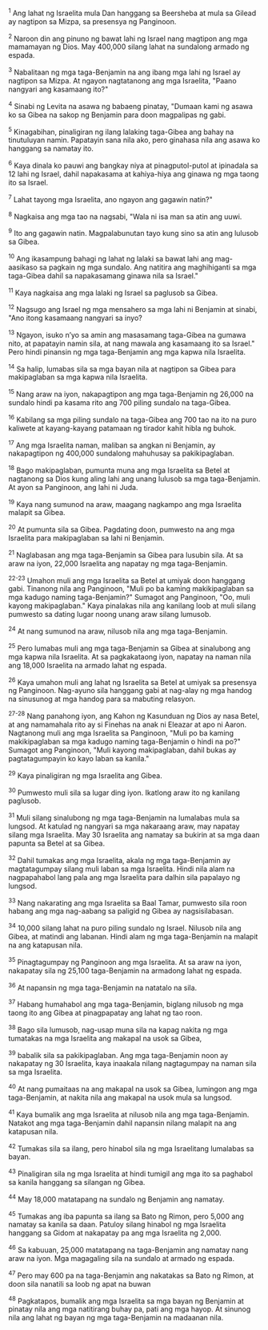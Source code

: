 <sup>1</sup>
Ang lahat ng Israelita mula Dan hanggang sa Beersheba at mula sa Gilead ay nagtipon sa Mizpa, sa presensya ng Panginoon. 

<sup>2</sup>
Naroon din ang pinuno ng bawat lahi ng Israel nang magtipon ang mga mamamayan ng Dios. May 400,000 silang lahat na sundalong armado ng espada. 

<sup>3</sup>
Nabalitaan ng mga taga-Benjamin na ang ibang mga lahi ng Israel ay nagtipon sa Mizpa. At ngayon nagtatanong ang mga Israelita, "Paano nangyari ang kasamaang ito?" 

<sup>4</sup>
Sinabi ng Levita na asawa ng babaeng pinatay, "Dumaan kami ng asawa ko sa Gibea na sakop ng Benjamin para doon magpalipas ng gabi. 

<sup>5</sup>
Kinagabihan, pinaligiran ng ilang lalaking taga-Gibea ang bahay na tinutuluyan namin. Papatayin sana nila ako, pero ginahasa nila ang asawa ko hanggang sa namatay ito. 

<sup>6</sup>
Kaya dinala ko pauwi ang bangkay niya at pinagputol-putol at ipinadala sa 12 lahi ng Israel, dahil napakasama at kahiya-hiya ang ginawa ng mga taong ito sa Israel. 

<sup>7</sup>
Lahat tayong mga Israelita, ano ngayon ang gagawin natin?" 

<sup>8</sup>
Nagkaisa ang mga tao na nagsabi, "Wala ni isa man sa atin ang uuwi. 

<sup>9</sup>
Ito ang gagawin natin. Magpalabunutan tayo kung sino sa atin ang lulusob sa Gibea. 

<sup>10</sup>
Ang ikasampung bahagi ng lahat ng lalaki sa bawat lahi ang mag-aasikaso sa pagkain ng mga sundalo. Ang natitira ang maghihiganti sa mga taga-Gibea dahil sa napakasamang ginawa nila sa Israel." 

<sup>11</sup>
Kaya nagkaisa ang mga lalaki ng Israel sa paglusob sa Gibea. 

<sup>12</sup>
Nagsugo ang Israel ng mga mensahero sa mga lahi ni Benjamin at sinabi, "Ano itong kasamaang nangyari sa inyo? 

<sup>13</sup>
Ngayon, isuko nʼyo sa amin ang masasamang taga-Gibea na gumawa nito, at papatayin namin sila, at nang mawala ang kasamaang ito sa Israel." Pero hindi pinansin ng mga taga-Benjamin ang mga kapwa nila Israelita. 

<sup>14</sup>
Sa halip, lumabas sila sa mga bayan nila at nagtipon sa Gibea para makipaglaban sa mga kapwa nila Israelita. 

<sup>15</sup>
Nang araw na iyon, nakapagtipon ang mga taga-Benjamin ng 26,000 na sundalo hindi pa kasama rito ang 700 piling sundalo na taga-Gibea. 

<sup>16</sup>
Kabilang sa mga piling sundalo na taga-Gibea ang 700 tao na ito na puro kaliwete at kayang-kayang patamaan ng tirador kahit hibla ng buhok. 

<sup>17</sup>
Ang mga Israelita naman, maliban sa angkan ni Benjamin, ay nakapagtipon ng 400,000 sundalong mahuhusay sa pakikipaglaban. 

<sup>18</sup>
Bago makipaglaban, pumunta muna ang mga Israelita sa Betel at nagtanong sa Dios kung aling lahi ang unang lulusob sa mga taga-Benjamin. At ayon sa Panginoon, ang lahi ni Juda. 

<sup>19</sup>
Kaya nang sumunod na araw, maagang nagkampo ang mga Israelita malapit sa Gibea. 

<sup>20</sup>
At pumunta sila sa Gibea. Pagdating doon, pumwesto na ang mga Israelita para makipaglaban sa lahi ni Benjamin. 

<sup>21</sup>
Naglabasan ang mga taga-Benjamin sa Gibea para lusubin sila. At sa araw na iyon, 22,000 Israelita ang napatay ng mga taga-Benjamin.

<sup>22-23</sup>
Umahon muli ang mga Israelita sa Betel at umiyak doon hanggang gabi. Tinanong nila ang Panginoon, "Muli po ba kaming makikipaglaban sa mga kadugo naming taga-Benjamin?" Sumagot ang Panginoon, "Oo, muli kayong makipaglaban." Kaya pinalakas nila ang kanilang loob at muli silang pumwesto sa dating lugar noong unang araw silang lumusob. 

<sup>24</sup>
At nang sumunod na araw, nilusob nila ang mga taga-Benjamin. 

<sup>25</sup>
Pero lumabas muli ang mga taga-Benjamin sa Gibea at sinalubong ang mga kapwa nila Israelita. At sa pagkakataong iyon, napatay na naman nila ang 18,000 Israelita na armado lahat ng espada. 

<sup>26</sup>
Kaya umahon muli ang lahat ng Israelita sa Betel at umiyak sa presensya ng Panginoon. Nag-ayuno sila hanggang gabi at nag-alay ng mga handog na sinusunog at mga handog para sa mabuting relasyon.

<sup>27-28</sup>
Nang panahong iyon, ang Kahon ng Kasunduan ng Dios ay nasa Betel, at ang namamahala rito ay si Finehas na anak ni Eleazar at apo ni Aaron. Nagtanong muli ang mga Israelita sa Panginoon, "Muli po ba kaming makikipaglaban sa mga kadugo naming taga-Benjamin o hindi na po?" Sumagot ang Panginoon, "Muli kayong makipaglaban, dahil bukas ay pagtatagumpayin ko kayo laban sa kanila." 

<sup>29</sup>
Kaya pinaligiran ng mga Israelita ang Gibea. 

<sup>30</sup>
Pumwesto muli sila sa lugar ding iyon. Ikatlong araw ito ng kanilang paglusob. 

<sup>31</sup>
Muli silang sinalubong ng mga taga-Benjamin na lumalabas mula sa lungsod. At katulad ng nangyari sa mga nakaraang araw, may napatay silang mga Israelita. May 30 Israelita ang namatay sa bukirin at sa mga daan papunta sa Betel at sa Gibea. 

<sup>32</sup>
Dahil tumakas ang mga Israelita, akala ng mga taga-Benjamin ay magtatagumpay silang muli laban sa mga Israelita. Hindi nila alam na nagpapahabol lang pala ang mga Israelita para dalhin sila papalayo ng lungsod. 

<sup>33</sup>
Nang nakarating ang mga Israelita sa Baal Tamar, pumwesto sila roon habang ang mga nag-aabang sa paligid ng Gibea ay nagsisilabasan. 

<sup>34</sup>
10,000 silang lahat na puro piling sundalo ng Israel. Nilusob nila ang Gibea, at matindi ang labanan. Hindi alam ng mga taga-Benjamin na malapit na ang katapusan nila. 

<sup>35</sup>
Pinagtagumpay ng Panginoon ang mga Israelita. At sa araw na iyon, nakapatay sila ng 25,100 taga-Benjamin na armadong lahat ng espada. 

<sup>36</sup>
At napansin ng mga taga-Benjamin na natatalo na sila.

<sup>37</sup>
Habang humahabol ang mga taga-Benjamin, biglang nilusob ng mga taong ito ang Gibea at pinagpapatay ang lahat ng tao roon. 

<sup>38</sup>
Bago sila lumusob, nag-usap muna sila na kapag nakita ng mga tumatakas na mga Israelita ang makapal na usok sa Gibea, 

<sup>39</sup>
babalik sila sa pakikipaglaban. Ang mga taga-Benjamin noon ay nakapatay ng 30 Israelita, kaya inaakala nilang nagtagumpay na naman sila sa mga Israelita. 

<sup>40</sup>
At nang pumaitaas na ang makapal na usok sa Gibea, lumingon ang mga taga-Benjamin, at nakita nila ang makapal na usok mula sa lungsod. 

<sup>41</sup>
Kaya bumalik ang mga Israelita at nilusob nila ang mga taga-Benjamin. Natakot ang mga taga-Benjamin dahil napansin nilang malapit na ang katapusan nila. 

<sup>42</sup>
Tumakas sila sa ilang, pero hinabol sila ng mga Israelitang lumalabas sa bayan. 

<sup>43</sup>
Pinaligiran sila ng mga Israelita at hindi tumigil ang mga ito sa paghabol sa kanila hanggang sa silangan ng Gibea. 

<sup>44</sup>
May 18,000 matatapang na sundalo ng Benjamin ang namatay. 

<sup>45</sup>
Tumakas ang iba papunta sa ilang sa Bato ng Rimon, pero 5,000 ang namatay sa kanila sa daan. Patuloy silang hinabol ng mga Israelita hanggang sa Gidom at nakapatay pa ang mga Israelita ng 2,000. 

<sup>46</sup>
Sa kabuuan, 25,000 matatapang na taga-Benjamin ang namatay nang araw na iyon. Mga magagaling sila na sundalo at armado ng espada. 

<sup>47</sup>
Pero may 600 pa na taga-Benjamin ang nakatakas sa Bato ng Rimon, at doon sila nanatili sa loob ng apat na buwan 

<sup>48</sup>
Pagkatapos, bumalik ang mga Israelita sa mga bayan ng Benjamin at pinatay nila ang mga natitirang buhay pa, pati ang mga hayop. At sinunog nila ang lahat ng bayan ng mga taga-Benjamin na madaanan nila.